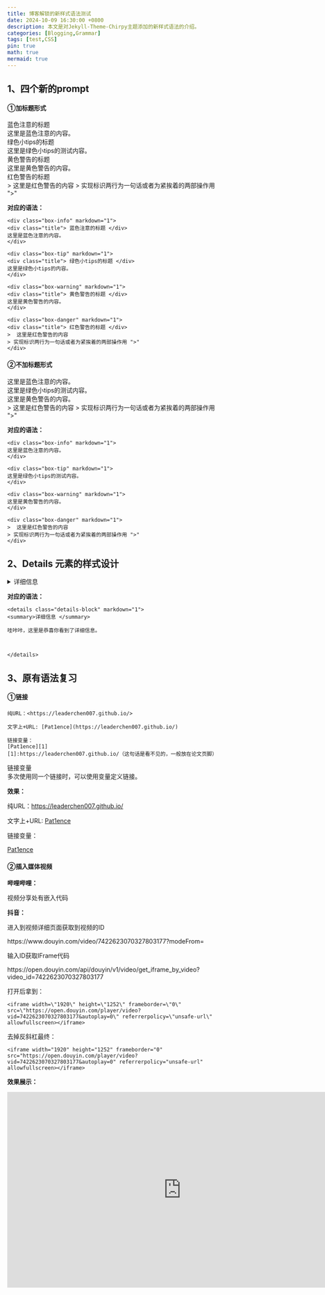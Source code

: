 ```yaml
---
title: 博客解锁的新样式语法测试
date: 2024-10-09 16:30:00 +0800
description: 本文是对Jekyll-Theme-Chirpy主题添加的新样式语法的介绍。
categories: [Blogging,Grammar]
tags: [test,CSS]
pin: true
math: true
mermaid: true
---
```


## 1、四个新的prompt

#### ①加标题形式

<div class="box-info" markdown="1">
<div class="title"> 蓝色注意的标题 </div>
这里是蓝色注意的内容。
</div>

<div class="box-tip" markdown="1">
<div class="title"> 绿色小tips的标题 </div>
这里是绿色小tips的测试内容。
</div>

<div class="box-warning" markdown="1">
<div class="title"> 黄色警告的标题 </div>
这里是黄色警告的内容。
</div>

<div class="box-danger" markdown="1">
<div class="title"> 红色警告的标题 </div>
>  这里是红色警告的内容
> 实现标识两行为一句话或者为紧挨着的两部操作用 ">"
</div>



**对应的语法：**

~~~
<div class="box-info" markdown="1">
<div class="title"> 蓝色注意的标题 </div>
这里是蓝色注意的内容。
</div>
~~~

~~~
<div class="box-tip" markdown="1">
<div class="title"> 绿色小tips的标题 </div>
这里是绿色小tips的内容。
</div>
~~~

~~~
<div class="box-warning" markdown="1">
<div class="title"> 黄色警告的标题 </div>
这里是黄色警告的内容。
</div>
~~~

~~~
<div class="box-danger" markdown="1">
<div class="title"> 红色警告的标题 </div>
>  这里是红色警告的内容
> 实现标识两行为一句话或者为紧挨着的两部操作用 ">"
</div>
~~~



#### ②不加标题形式

<div class="box-info" markdown="1">
这里是蓝色注意的内容。
</div>

<div class="box-tip" markdown="1">
这里是绿色小tips的测试内容。
</div>

<div class="box-warning" markdown="1">
这里是黄色警告的内容。
</div>

<div class="box-danger" markdown="1">
>  这里是红色警告的内容
> 实现标识两行为一句话或者为紧挨着的两部操作用 ">"
</div>

**对应的语法：**

~~~
<div class="box-info" markdown="1">
这里是蓝色注意的内容。
</div>
~~~

~~~
<div class="box-tip" markdown="1">
这里是绿色小tips的测试内容。
</div>
~~~

~~~
<div class="box-warning" markdown="1">
这里是黄色警告的内容。
</div>
~~~

~~~
<div class="box-danger" markdown="1">
>  这里是红色警告的内容
> 实现标识两行为一句话或者为紧挨着的两部操作用 ">"
</div>
~~~

## 2、Details 元素的样式设计

<details class="details-block" markdown="1">
<summary>详细信息 </summary>

哇咔咔，这里是恭喜你看到了详细信息。



</details>



**对应的语法：**

~~~
<details class="details-block" markdown="1">
<summary>详细信息 </summary>

哇咔咔，这里是恭喜你看到了详细信息。



</details>
~~~

## 3、原有语法复习

#### ①链接

~~~
纯URL：<https://leaderchen007.github.io/>

文字上+URL: [Pat1ence](https://leaderchen007.github.io/)

链接变量：
[Pat1ence][1]
[1]:https://leaderchen007.github.io/（这句话是看不见的，一般放在论文页脚）
~~~

<div class="box-tip" markdown="1">
<div class="title"> 链接变量 </div>
多次使用同一个链接时，可以使用变量定义链接。
</div>

**效果：**

纯URL：<https://leaderchen007.github.io/>

文字上+URL: [Pat1ence](https://leaderchen007.github.io/)

链接变量：

[Pat1ence][1]

[1]:https://leaderchen007.github.io/（这句话是看不见的，一般放在论文页脚）

#### ②插入媒体视频

**哔哩哔哩：**

视频分享处有嵌入代码

**抖音：**

进入到视频详细页面获取到视频的ID

<div class="box-info" markdown="1">
https://www.douyin.com/video/7422623070327803177?modeFrom=
</div>

输入ID获取IFrame代码

<div class="box-info" markdown="1">
https://open.douyin.com/api/douyin/v1/video/get_iframe_by_video?video_id=7422623070327803177
</div>

打开后拿到：

~~~
<iframe width=\"1920\" height=\"1252\" frameborder=\"0\" src=\"https://open.douyin.com/player/video?vid=7422623070327803177&autoplay=0\" referrerpolicy=\"unsafe-url\" allowfullscreen></iframe>
~~~

去掉反斜杠最终：

~~~
<iframe width="1920" height="1252" frameborder="0" src="https://open.douyin.com/player/video?vid=7422623070327803177&autoplay=0" referrerpolicy="unsafe-url" allowfullscreen></iframe>
~~~

**效果展示：**

<iframe width="800" height="450" frameborder="0" src="https://open.douyin.com/player/video?vid=7423707001147886867&autoplay=0" referrerpolicy="unsafe-url" allowfullscreen></iframe>

